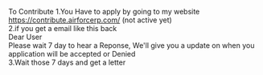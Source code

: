 To Contribute 
1.You Have to apply by going to my website https://contribute.airforcerp.com/ (not active yet)<br> 
2.if you get a email like this back <br>
 Dear User <br>
  Please wait 7 day to hear a Reponse, We'll give you a update on when you application will be accepted or Denied <br>
3.Wait those 7 days and get a letter
